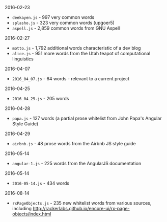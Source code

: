 2016-02-23
* `deekayen.js` - 997 very common words
* `splasho.js` - 323 very common words (upgoer5)
* `aspell.js` - 2,859 common words from GNU Aspell

2016-02-27
* `motto.js` - 1,792 additional words characteristic of a dev blog
* `alice.js` - 951 more words from the Utah teapot of computational linguistics

2016-04-07
* `2016_04_07.js` - 64 words - relevant to a current project

2016-04-25
* `2016_04_25.js` - 205 words

2016-04-28
* `papa.js` - 127 words (a partial prose whitelist from John Papa's Angular Style Guide)

2016-04-29
* `airbnb.js` - 48 prose words from the Airbnb JS style guide

2016-05-14
* `angular-1.js` - 225 words from the AngularJS documentation

2016-05-14
* `2016-05-14.js` - 434 words

2016-08-14
* `rxPageObjects.js` - 235 new whitelist words from various sources, including
http://rackerlabs.github.io/encore-ui/rx-page-objects/index.html

